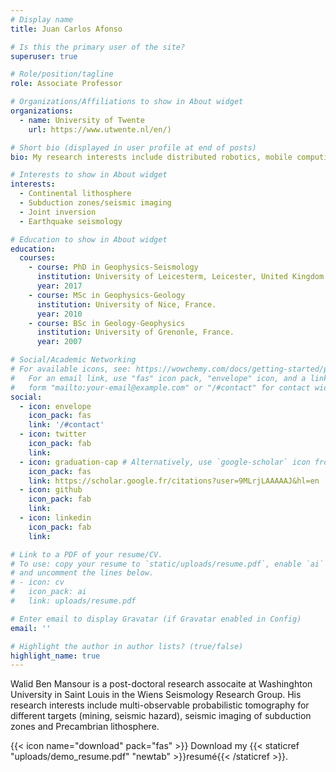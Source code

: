 ```yaml
---
# Display name
title: Juan Carlos Afonso

# Is this the primary user of the site?
superuser: true

# Role/position/tagline
role: Associate Professor

# Organizations/Affiliations to show in About widget
organizations:
  - name: University of Twente
    url: https://www.utwente.nl/en/)

# Short bio (displayed in user profile at end of posts)
bio: My research interests include distributed robotics, mobile computing and programmable matter.

# Interests to show in About widget
interests:
  - Continental lithosphere
  - Subduction zones/seismic imaging
  - Joint inversion
  - Earthquake seismology

# Education to show in About widget
education:
  courses:
    - course: PhD in Geophysics-Seismology
      institution: University of Leicesterm, Leicester, United Kingdom.
      year: 2017
    - course: MSc in Geophysics-Geology
      institution: University of Nice, France.
      year: 2010
    - course: BSc in Geology-Geophysics
      institution: University of Grenonle, France.
      year: 2007

# Social/Academic Networking
# For available icons, see: https://wowchemy.com/docs/getting-started/page-builder/#icons
#   For an email link, use "fas" icon pack, "envelope" icon, and a link in the
#   form "mailto:your-email@example.com" or "/#contact" for contact widget.
social:
  - icon: envelope
    icon_pack: fas
    link: '/#contact'
  - icon: twitter
    icon_pack: fab
    link: 
  - icon: graduation-cap # Alternatively, use `google-scholar` icon from `ai` icon pack
    icon_pack: fas
    link: https://scholar.google.fr/citations?user=9MLrjLAAAAAJ&hl=en
  - icon: github
    icon_pack: fab
    link: 
  - icon: linkedin
    icon_pack: fab
    link: 

# Link to a PDF of your resume/CV.
# To use: copy your resume to `static/uploads/resume.pdf`, enable `ai` icons in `params.toml`,
# and uncomment the lines below.
# - icon: cv
#   icon_pack: ai
#   link: uploads/resume.pdf

# Enter email to display Gravatar (if Gravatar enabled in Config)
email: ''

# Highlight the author in author lists? (true/false)
highlight_name: true
---
```


Walid Ben Mansour is a post-doctoral research assocaite at Washinghton University in Saint Louis in the Wiens Seismology Research Group. His research interests include multi-observable probabilistic tomography for different targets (mining, seismic hazard), seismic imaging of subduction zones and Precambrian lithosphere.


{{< icon name="download" pack="fas" >}} Download my {{< staticref "uploads/demo_resume.pdf" "newtab" >}}resumé{{< /staticref >}}.
